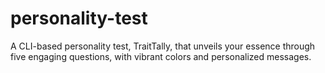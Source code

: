 # personality-test
 A CLI-based personality test, TraitTally, that unveils your essence through five engaging questions, with vibrant colors and personalized messages.
